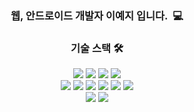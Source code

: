 <!-- 헤더 -->
<!--![header](https://capsule-render.vercel.app/api?type=rounded&color=FFD73C&height=300&section=header&text=LEEYEJI&fontSize=90)-->

<h3 align="center"> 웹, 안드로이드 개발자 이예지 입니다.&nbsp 💻 </h3>

<h3 align="center">기술 스택 🛠</h3>
<p align="center">
  <img src="https://img.shields.io/badge/Java-007396?style=flat-square&logo=Java&logoColor=white"> 
  <img src="https://img.shields.io/badge/Spring-6DB33F?style=flat-square&logo=Spring&logoColor=white"> 
  <img src="https://img.shields.io/badge/Android-3DDC84?style=flat-square&logo=Android&logoColor=white"> 
  <img src="https://img.shields.io/badge/Oracle-F80000?style=flat-square&logo=oracle&logoColor=white"> 
  <!--<img src="https://img.shields.io/badge/Mysql-4479A1?style=flat-square&logo=mysql&logoColor=white"> -->
</br>
  <img src="https://img.shields.io/badge/Javascript-F7DF1E?style=flat-square&logo=javascript&logoColor=black"> 
  <img src="https://img.shields.io/badge/Jquery-0769AD?style=flat-square&logo=jquery&logoColor=white"> 
  <img src="https://img.shields.io/badge/Vue.js-4FC08D?style=flat-square&logo=vue.js&logoColor=white"> 
  <img src="https://img.shields.io/badge/HTML-E34F26?style=flat-square&logo=html5&logoColor=white"> 
  <img src="https://img.shields.io/badge/CSS-1572B6?style=flat-square&logo=css3&logoColor=white"> 
  <img src="https://img.shields.io/badge/Bootstrap-7952B3?style=flat-square&logo=bootstrap&logoColor=white">
</br>
  <img src="https://img.shields.io/badge/Github-181717?style=flat-square&logo=github&logoColor=white">
  <img src="https://img.shields.io/badge/Notion-000000?style=flat-square&logo=Notion&logoColor=white">
  <!--<img src="https://img.shields.io/badge/apache tomcat-F8DC75?style=flat-square&logo=apachetomcat&logoColor=white">-->
</p>
</br>

<!--
**LEEYEJI501/LEEYEJI501** is a ✨ _special_ ✨ repository because its `README.md` (this file) appears on your GitHub profile.

Here are some ideas to get you started:

- 🔭 I’m currently working on ...
- 🌱 I’m currently learning ...
- 👯 I’m looking to collaborate on ...
- 🤔 I’m looking for help with ...
- 💬 Ask me about ...
- 📫 How to reach me: ...
- 😄 Pronouns: ...
- ⚡ Fun fact: ...
-->
